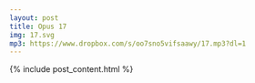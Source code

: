 ```yaml
---
layout: post
title: Opus 17
img: 17.svg
mp3: https://www.dropbox.com/s/oo7sno5vifsaawy/17.mp3?dl=1
---
```


{% include post_content.html %}
